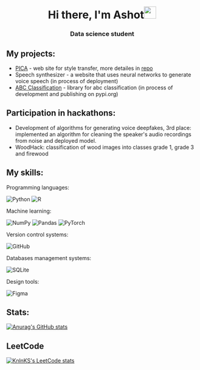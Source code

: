 <h1 align="center">Hi there, I'm Ashot<img src="https://github.com/blackcater/blackcater/raw/main/images/Hi.gif" height="32"/></h1>
<h3 align="center">Data science student</h3>

## My projects:
- [PICA](https://share.streamlit.io/melikbekyanashot/pica/main/main_app.py) - web site for style transfer, more detailes in [repo](https://github.com/MelikbekyanAshot/PICA)
- Speech synthesizer - a website that uses neural networks to generate voice speech (in process of deployment)
- [ABC Classification](https://github.com/MelikbekyanAshot/abc-classification) - library for abc classification (in process of development and publishing on pypi.org)

## Participation in hackathons:
- Development of algorithms for generating voice deepfakes, 3rd place: implemented an algorithm for cleaning the speaker's audio recordings from noise and deployed model. 
- WoodHack: classification of wood images into classes grade 1, grade 3 and firewood

## My skills:
Programming languages:

![Python](https://img.shields.io/badge/python-3670A0?style=for-the-badge&logo=python&logoColor=ffdd54)
![R](https://img.shields.io/badge/r-%23276DC3.svg?style=for-the-badge&logo=r&logoColor=white)

Machine learning:

![NumPy](https://img.shields.io/badge/numpy-%23013243.svg?style=for-the-badge&logo=numpy&logoColor=white)
![Pandas](https://img.shields.io/badge/pandas-%23150458.svg?style=for-the-badge&logo=pandas&logoColor=white)
![PyTorch](https://img.shields.io/badge/PyTorch-%23EE4C2C.svg?style=for-the-badge&logo=PyTorch&logoColor=white)

Version control systems:

![GitHub](https://img.shields.io/badge/github-%23121011.svg?style=for-the-badge&logo=github&logoColor=white)

Databases management systems:

![SQLite](https://img.shields.io/badge/sqlite-%2307405e.svg?style=for-the-badge&logo=sqlite&logoColor=white)

Design tools:

![Figma](https://img.shields.io/badge/figma-%23F24E1E.svg?style=for-the-badge&logo=figma&logoColor=white)

## Stats:
[![Anurag's GitHub stats](https://github-readme-stats.vercel.app/api?username=MelikbekyanAshot)](https://github.com/anuraghazra/github-readme-stats)

## LeetCode
[![KnlnKS's LeetCode stats](https://leetcode-stats-six.vercel.app/api?username=MelikbekyanAshot)](https://github.com/KnlnKS/leetcode-stats)
